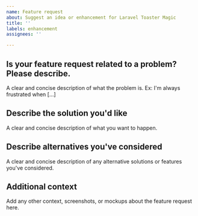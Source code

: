 ```yaml
---
name: Feature request
about: Suggest an idea or enhancement for Laravel Toaster Magic
title: ''
labels: enhancement
assignees: ''

---
```


## Is your feature request related to a problem? Please describe.
A clear and concise description of what the problem is. Ex: I'm always frustrated when [...]

## Describe the solution you'd like
A clear and concise description of what you want to happen.

## Describe alternatives you've considered
A clear and concise description of any alternative solutions or features you've considered.

## Additional context
Add any other context, screenshots, or mockups about the feature request here.
